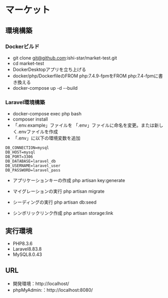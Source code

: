 # マーケット
## 環境構築
### Dockerビルド
- git clone git@github.com:ishi-star/market-test.git
- cd market-test
- DockerDesktopアプリを立ち上げる
- docker/php/DockerfileのFROM php:7.4.9-fpmをFROM php:7.4-fpmに書き換える
- docker-compose up -d --build
### Laravel環境構築
- docker-compose exec php bash
- composer install
- 「.env.example」ファイルを 「.env」ファイルに命名を変更。または新しく.envファイルを作成
- 「.env」に以下の環境変数を追加
```
DB_CONNECTION=mysql
DB_HOST=mysql
DB_PORT=3306
DB_DATABASE=laravel_db
DB_USERNAME=laravel_user
DB_PASSWORD=laravel_pass
```
- アプリケーションキーの作成
php artisan key:generate

- マイグレーションの実行
php artisan migrate

- シーディングの実行
php artisan db:seed

- シンボリックリンク作成
php artisan storage:link

## 実行環境
- PHP8.3.6
- Laravel8.83.8
- MySQL8.0.43

## URL
- 開発環境：http://localhost/
- phpMyAdmin:：http://localhost:8080/

